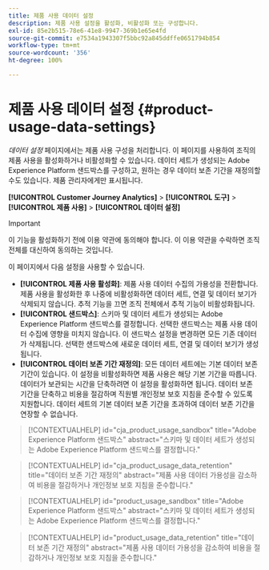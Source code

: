 ```yaml
---
title: 제품 사용 데이터 설정
description: 제품 사용 설정을 활성화, 비활성화 또는 구성합니다.
exl-id: 85e2b515-78e6-41e8-9947-369b1e65e4fd
source-git-commit: e7534a1943307f5bbc92a845ddffe0651794b854
workflow-type: tm+mt
source-wordcount: '356'
ht-degree: 100%

---
```


# 제품 사용 데이터 설정 {#product-usage-data-settings}

_데이터 설정_ 페이지에서는 제품 사용 구성을 처리합니다. 이 페이지를 사용하여 조직의 제품 사용을 활성화하거나 비활성화할 수 있습니다. 데이터 세트가 생성되는 Adobe Experience Platform 샌드박스를 구성하고, 원하는 경우 데이터 보존 기간을 재정의할 수도 있습니다. 제품 관리자에게만 표시됩니다.

**[!UICONTROL Customer Journey Analytics]** > **[!UICONTROL 도구]** > **[!UICONTROL 제품 사용]** > **[!UICONTROL 데이터 설정]**

>[!IMPORTANT]
>이 기능을 활성화하기 전에 이용 약관에 동의해야 합니다. 이 이용 약관을 수락하면 조직 전체를 대신하여 동의하는 것입니다.

이 페이지에서 다음 설정을 사용할 수 있습니다.

* **[!UICONTROL 제품 사용 활성화]**: 제품 사용 데이터 수집의 가용성을 전환합니다. 제품 사용을 활성화한 후 나중에 비활성화하면 데이터 세트, 연결 및 데이터 보기가 삭제되지 않습니다. 추적 기능을 끄면 조직 전체에서 추적 기능이 비활성화됩니다.
* **[!UICONTROL 샌드박스]**: 스키마 및 데이터 세트가 생성되는 Adobe Experience Platform 샌드박스를 결정합니다. 선택한 샌드박스는 제품 사용 데이터 수집에 영향을 미치지 않습니다. 이 샌드박스 설정을 변경하면 모든 기존 데이터가 삭제됩니다. 선택한 샌드박스에 새로운 데이터 세트, 연결 및 데이터 보기가 생성됩니다.
* **[!UICONTROL 데이터 보존 기간 재정의]**: 모든 데이터 세트에는 기본 데이터 보존 기간이 있습니다. 이 설정을 비활성화하면 제품 사용은 해당 기본 기간을 따릅니다. 데이터가 보관되는 시간을 단축하려면 이 설정을 활성화하면 됩니다. 데이터 보존 기간을 단축하고 비용을 절감하며 직원별 개인정보 보호 지침을 준수할 수 있도록 지원합니다. 데이터 세트의 기본 데이터 보존 기간을 초과하여 데이터 보존 기간을 연장할 수 없습니다.

>[!CONTEXTUALHELP]
>id="cja_product_usage_sandbox"
>title="Adobe Experience Platform 샌드박스"
>abstract="스키마 및 데이터 세트가 생성되는 Adobe Experience Platform 샌드박스를 결정합니다."

>[!CONTEXTUALHELP]
>id="cja_product_usage_data_retention"
>title="데이터 보존 기간 재정의"
>abstract="제품 사용 데이터 가용성을 감소하여 비용을 절감하거나 개인정보 보호 지침을 준수합니다."

>[!CONTEXTUALHELP]
>id="product_usage_sandbox"
>title="Adobe Experience Platform 샌드박스"
>abstract="스키마 및 데이터 세트가 생성되는 Adobe Experience Platform 샌드박스를 결정합니다."

>[!CONTEXTUALHELP]
>id="product_usage_data_retention"
>title="데이터 보존 기간 재정의"
>abstract="제품 사용 데이터 가용성을 감소하여 비용을 절감하거나 개인정보 보호 지침을 준수합니다."
